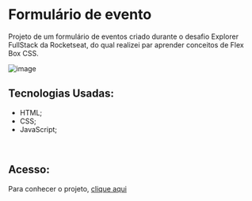 # Formulário de evento


Projeto de um formulário de eventos criado durante o desafio Explorer FullStack da Rocketseat, do qual realizei par aprender conceitos de Flex Box CSS.

![image](https://github.com/MaduSales/EventForm/assets/166547195/1c6a500a-0484-43a7-8335-843a74b97ffa)





## Tecnologias Usadas:
- HTML;
- CSS;
- JavaScript;
<br>


## Acesso:
Para conhecer o projeto, [clique aqui](https://madusales.github.io/EventForm/)

<br>
